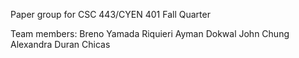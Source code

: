 Paper group for CSC 443/CYEN 401
Fall Quarter

Team members: Breno Yamada Riquieri
              Ayman Dokwal
              John Chung
              Alexandra Duran Chicas
